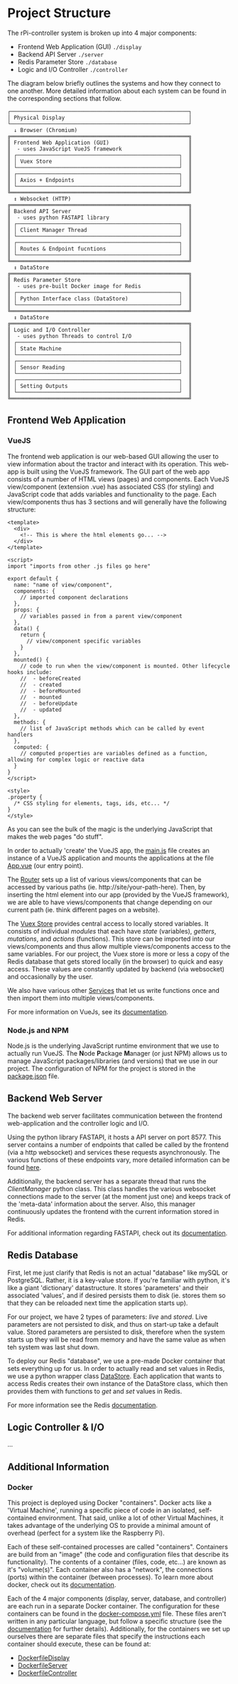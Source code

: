 # Project Structure

The rPi-controller system is broken up into 4 major components:

- Frontend Web Application (GUI) `./display`
- Backend API Server `./server`
- Redis Parameter Store `./database`
- Logic and I/O Controller `./controller`

The diagram below briefly outlines the systems and how they connect to one another. More detailed information about each
system can be found in the corresponding sections that follow.

```
┌────────────────────────────────────────────────────────┐
│ Physical Display                                       │
└────────────────────────────────────────────────────────┘
  ↓ Browser (Chromium)
╔════════════════════════════════════════════════════════╗
║ Frontend Web Application (GUI)                         ║
║  - uses JavaScript VueJS framework                     ║
║ ┌───────────────────────────────────────────────────┐  ║
║ │ Vuex Store                                        │  ║
║ └───────────────────────────────────────────────────┘  ║
║ ┌───────────────────────────────────────────────────┐  ║
║ │ Axios + Endpoints                                 │  ║
║ └───────────────────────────────────────────────────┘  ║
╚════════════════════════════════════════════════════════╝
  ↕ Websocket (HTTP)
╔════════════════════════════════════════════════════════╗
║ Backend API Server                                     ║
║  - uses python FASTAPI library                         ║
║ ┌───────────────────────────────────────────────────┐  ║
║ │ Client Manager Thread                             │  ║
║ └───────────────────────────────────────────────────┘  ║
║ ┌───────────────────────────────────────────────────┐  ║
║ │ Routes & Endpoint fucntions                       │  ║
║ └───────────────────────────────────────────────────┘  ║
╚════════════════════════════════════════════════════════╝
  ↕ DataStore
╔════════════════════════════════════════════════════════╗
║ Redis Parameter Store                                  ║
║  - uses pre-built Docker image for Redis               ║
║ ┌───────────────────────────────────────────────────┐  ║
║ │ Python Interface class (DataStore)                │  ║
║ └───────────────────────────────────────────────────┘  ║
╚════════════════════════════════════════════════════════╝
  ↕ DataStore
╔════════════════════════════════════════════════════════╗
║ Logic and I/O Controller                               ║
║  - uses python Threads to control I/O                  ║
║ ┌───────────────────────────────────────────────────┐  ║
║ │ State Machine                                     │  ║
║ └───────────────────────────────────────────────────┘  ║
║ ┌───────────────────────────────────────────────────┐  ║
║ │ Sensor Reading                                    │  ║
║ └───────────────────────────────────────────────────┘  ║
║ ┌───────────────────────────────────────────────────┐  ║
║ │ Setting Outputs                                   │  ║
║ └───────────────────────────────────────────────────┘  ║
╚════════════════════════════════════════════════════════╝
```


## Frontend Web Application

### VueJS

The frontend web application is our web-based GUI allowing the user to view information about the tractor and interact
with its operation. This web-app is built using the VueJS framework. The GUI part of the web app consists of a number
of HTML views (pages) and components. Each VueJS view/component (extension .vue) has associated CSS (for styling) and
JavaScript code that adds variables and functionality to the page. Each view/components thus has 3 sections and will
generally have the following structure:

```vue
<template>
  <div>
    <!-- This is where the html elements go... -->
  </div>
</template>

<script>
import "imports from other .js files go here"

export default {
  name: "name of view/component",
  components: {
    // imported component declarations
  },
  props: {
    // variables passed in from a parent view/component
  },
  data() {
    return {
      // view/component specific variables
    }
  },
  mounted() {
    // code to run when the view/component is mounted. Other lifecycle hooks include:
    //  - beforeCreated
    //  - created
    //  - beforeMounted
    //  - mounted
    //  - beforeUpdate
    //  - updated
  },
  methods: {
    // list of JavaScript methods which can be called by event handlers
  },
  computed: {
    // computed properties are variables defined as a function, allowing for complex logic or reactive data
  }
}
</script>

<style>
.property {
  /* CSS styling for elements, tags, ids, etc... */
}
</style>
```

As you can see the bulk of the magic is the underlying JavaScript that makes the web pages "do stuff".

In order to actually 'create' the VueJS app, the [main.js](../display/src/main.js) file creates an instance of a VueJS
application and mounts the applications at the file [App.vue](../display/src/App.vue) (our entry point).

The [Router](../display/src/router/index.js) sets up a list of various views/components that can be accessed by various
paths (ie. http://site/your-path-here). Then, by inserting the <router-view> html element into our app (provided by the
VueJS framework), we are able to have views/components that change depending on our current path (ie. think different
pages on a website).

The [Vuex Store](../display/src/store/index.js) provides central access to locally stored variables. It consists of
individual _modules_ that each have _state_ (variables), _getters_, _mutations_, and _actions_ (functions). This store
can be imported into our views/components and thus allow multiple views/components access to the same variables. For
our project, the Vuex store is more or less a copy of the Redis database that gets stored locally (in the browser) to
quick and easy access. These values are constantly updated by backend (via websocket) and occasionally by the user.

We also have various other [Services](../display/src/services) that let us write functions once and then import them
into multiple views/components.

For more information on VueJs, see its [documentation](https://vuejs.org/guide/introduction.html).

### Node.js and NPM

Node.js is the underlying JavaScript runtime environment that we use to actually run VueJS. The **N**ode **P**ackage
**M**anager (or just NPM) allows us to manage JavaScript packages/libraries (and versions) that we use in our project.
The configuration of NPM for the project is stored in the [package.json](../display/package.json) file.


## Backend Web Server

The backend web server facilitates communication between the frontend web-application and the controller logic and I/O.

Using the python library FASTAPI, it hosts a API server on port 8577. This server contains a number of endpoints that
called be called by the frontend (via a http websocket) and services these requests asynchronously. The various
functions of these endpoints vary, more detailed information can be found [here](../server/ServerInfo.md).

Additionally, the backend server has a separate thread that runs the _ClientManager_ python class. This class handles
the various websocket connections made to the server (at the moment just one) and keeps track of the 'meta-data'
information about the server. Also, this manager continuously updates the frontend with the current information stored
in Redis.

For additional information regarding FASTAPI, check out its [documentation](https://fastapi.tiangolo.com/).

## Redis Database

First, let me just clarify that Redis is not an actual "database" like mySQL or PostgreSQL. Rather, it is a key-value
store. If you're familiar with python, it's like a giant 'dictionary' datastructure. It stores 'parameters' and their
associated 'values', and if desired persists them to disk (ie. stores them so that they can be reloaded next time the
application starts up).

For our project, we have 2 types of parameters: _live_ and _stored_. Live parameters are not persisted to disk, and
thus on start-up take a default value. Stored parameters are persisted to disk, therefore when the system starts up
they will be read from memory and have the same value as when teh system was last shut down.

To deploy our Redis "database", we use a pre-made Docker container that sets everything up for us. In order to actually
read and set values in Redis, we use a python wrapper class [DataStore](../database/data_store.py). Each application
that wants to access Redis creates their own instance of the DataStore class, which then provides them with functions
to _get_ and _set_ values in Redis.

For more information see the Redis [documentation](https://redis.io/docs/).


## Logic Controller & I/O

...


## Additional Information

### Docker

This project is deployed using Docker "containers". Docker acts like a 'Virtual Machine', running a specific piece of
code in an isolated, self-contained environment. That said, unlike a lot of other Virtual Machines, it takes advantage
of the underlying OS to provide a minimal amount of overhead (perfect for a system like the Raspberry Pi).

Each of these self-contained processes are called "containers". Containers are build from an "image" (the code and
configuration files that describe its functionality). The contents of a container (files, code, etc...) are known as
it's "volume(s)". Each container also has a "network", the connections (ports) within the container (between processes).
To learn more about docker, check out its [documentation](https://docs.docker.com/get-started/).

Each of the 4 major components (display, server, database, and controller) are each run in a separate Docker container.
The configuration for these containers can be found in the [docker-compose.yml](../docker-compose.yml) file. These
files aren't written in any particular language, but follow a specific structure (see the
[documentation](https://docs.docker.com/compose/) for further details). Additionally, for the containers we set up
ourselves there are separate files that specify the instructions each container should execute, these can be found at:

- [DockerfileDisplay](../DockerfileDisplay)
- [DockerfileServer](../DockerfileServer)
- [DockerfileController](../DockerfileController)
